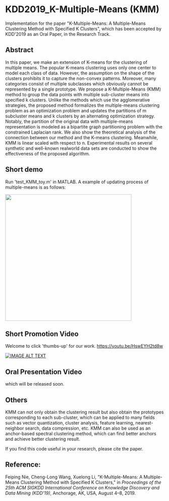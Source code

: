 # KDD2019_K-Multiple-Means (KMM)

Implementation for the paper "K-Multiple-Means: A Multiple-Means Clustering Method with Specified K Clusters", which has been accepted by KDD'2019 as an Oral Paper, in the Research Track.

## Abstract
In this paper, we make an extension of K-means for the clustering of multiple means. The popular K-means clustering uses only one center to model each class of data. However, the assumption on the shape of the clusters prohibits it to capture the non-convex
patterns. Moreover, many categories consist of multiple subclasses which obviously cannot be represented by a single prototype. We
propose a K-Multiple-Means (KMM) method to group the data points with multiple sub-cluster means into specified k clusters.
Unlike the methods which use the agglomerative strategies, the proposed method formalizes the multiple-means clustering problem
as an optimization problem and updates the partitions of m subcluster means and k clusters by an alternating optimization strategy.
Notably, the partition of the original data with multiple-means representation is modeled as a bipartite graph partitioning problem
with the constrained Laplacian rank. We also show the theoretical analysis of the connection between our method and the K-means
clustering. Meanwhile, KMM is linear scaled with respect to n. Experimental results on several synthetic and well-known realworld
data sets are conducted to show the effectiveness of the proposed algorithm.

## Short demo
Run 'test_KMM_toy.m' in MATLAB. A example of updating process of multiple-means is as follows:

<img src="https://github.com/CHLWR/KDD2019_K-Multiple-Means/blob/master/demo4.gif" align="center" width="400" height="400" />

## Short Promotion Video
Welcome to click 'thumbs-up' for our work.
https://youtu.be/HswEYH2td8w

[![IMAGE ALT TEXT](http://img.youtube.com/vi/HswEYH2td8w/0.jpg)](https://www.youtube.com/embed/HswEYH2td8w "K-Multiple-Means")

## Oral Presentation Video
which will be released soon.

## Others
KMM can not only obtain the clustering result but also obtain the prototypes corresponding to each sub-cluster, which can be applied to many fields such as vector quantization, cluster analysis, feature learning, nearest-neighbor search, data compression, etc. KMM can also be used as an anchor-based spectral clustering method, which can find better anchors and achieve better clustering result.

If you find this code useful in your research, please cite the paper.

## Reference:

Feiping Nie, Cheng-Long Wang, Xuelong Li, "K-Multiple-Means: A Multiple-Means Clustering Method with Specified K Clusters," in *Proceedings of the 25th ACM SIGKDD International Conference on Knowledge Discovery and Data Mining (KDD'19)*, Anchorage, AK, USA, August 4–8, 2019.
